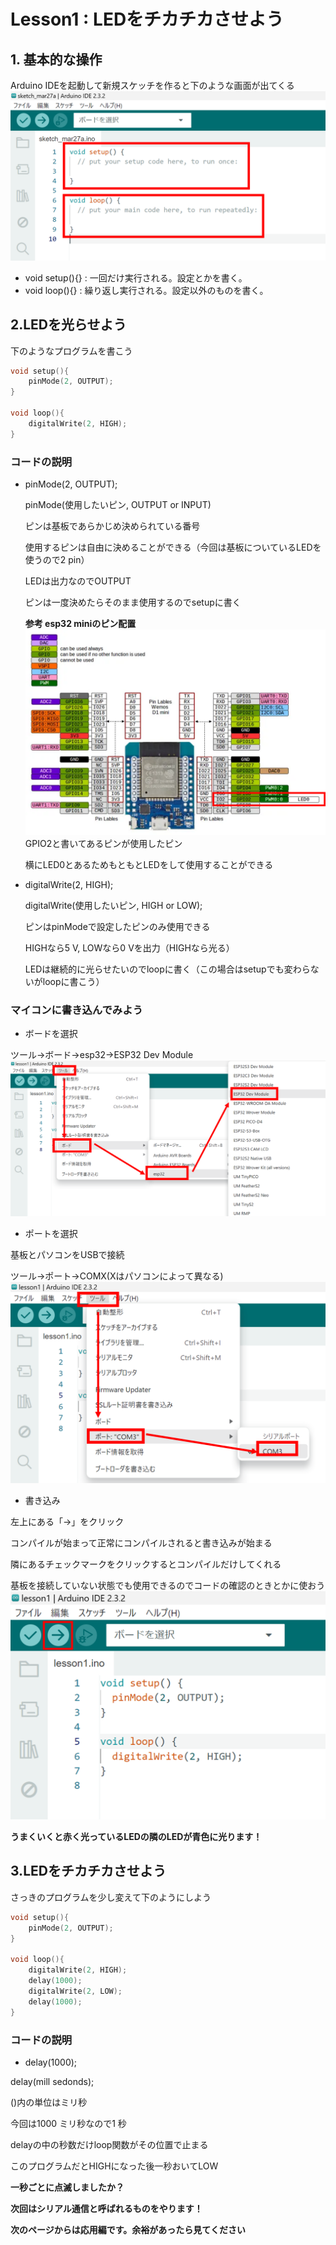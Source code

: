 # Lesson1 : LEDをチカチカさせよう

## 1. 基本的な操作
Arduino IDEを起動して新規スケッチを作ると下のような画面が出てくる
![](res/lesson1-LED/normalscreen.png)

- void setup(){} : 一回だけ実行される。設定とかを書く。
- void loop(){} : 繰り返し実行される。設定以外のものを書く。

## 2.LEDを光らせよう
下のようなプログラムを書こう
```c++
void setup(){
    pinMode(2, OUTPUT);
}

void loop(){
    digitalWrite(2, HIGH);
}
```
### コードの説明 
- pinMode(2, OUTPUT);

    pinMode(使用したいピン, OUTPUT or INPUT)

    ピンは基板であらかじめ決められている番号

    使用するピンは自由に決めることができる（今回は基板についているLEDを使うので2 pin）

    LEDは出力なのでOUTPUT

    ピンは一度決めたらそのまま使用するのでsetupに書く

    **参考 esp32 miniのピン配置**
    ![](res/lesson1-LED/esp32pin.png)
    GPIO2と書いてあるピンが使用したピン

    横にLED0とあるためもともとLEDをして使用することができる

- digitalWrite(2, HIGH);

    digitalWrite(使用したいピン, HIGH or LOW);

    ピンはpinModeで設定したピンのみ使用できる

    HIGHなら5 V, LOWなら0 Vを出力（HIGHなら光る）

    LEDは継続的に光らせたいのでloopに書く（この場合はsetupでも変わらないがloopに書こう）

### マイコンに書き込んでみよう
- ボードを選択

ツール→ボード→esp32→ESP32 Dev Module
![](res/lesson1-LED/board.png)

- ポートを選択

基板とパソコンをUSBで接続

ツール→ポート→COMX(Xはパソコンによって異なる)
![](res/lesson1-LED/port.png)

- 書き込み

左上にある「→」をクリック

コンパイルが始まって正常にコンパイルされると書き込みが始まる

隣にあるチェックマークをクリックするとコンパイルだけしてくれる

基板を接続していない状態でも使用できるのでコードの確認のときとかに使おう
![](res/lesson1-LED/exe.png)

**うまくいくと赤く光っているLEDの隣のLEDが青色に光ります！**

## 3.LEDをチカチカさせよう
さっきのプログラムを少し変えて下のようにしよう
```c++
void setup(){
    pinMode(2, OUTPUT);
}

void loop(){
    digitalWrite(2, HIGH);
    delay(1000);
    digitalWrite(2, LOW);
    delay(1000);
}
```

### コードの説明
- delay(1000);

delay(mill sedonds);

()内の単位はミリ秒

今回は1000 ミリ秒なので1 秒

delayの中の秒数だけloop関数がその位置で止まる

このプログラムだとHIGHになった後一秒おいてLOW

**一秒ごとに点滅しましたか？**

**次回はシリアル通信と呼ばれるものをやります！**

**次のページからは応用編です。余裕があったら見てください**
